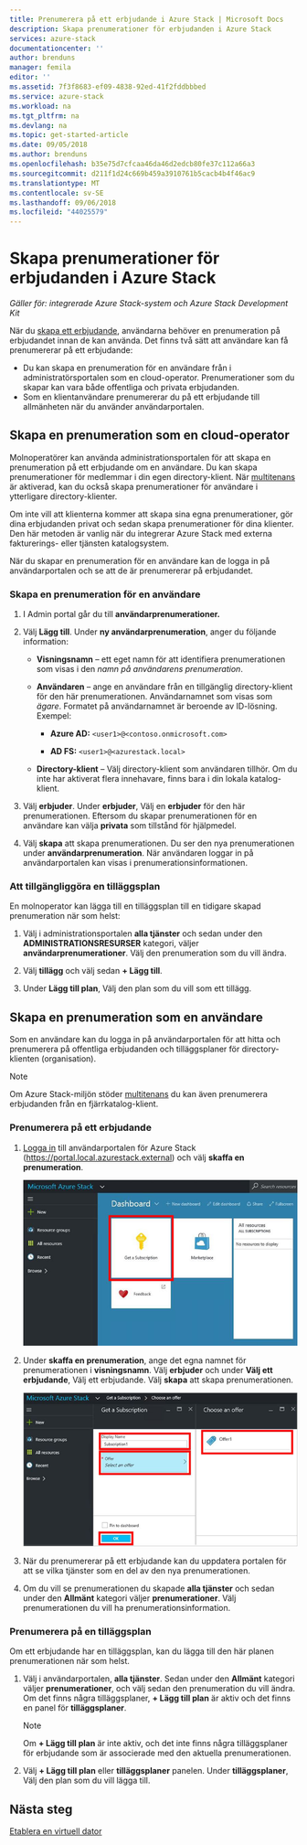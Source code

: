 ```yaml
---
title: Prenumerera på ett erbjudande i Azure Stack | Microsoft Docs
description: Skapa prenumerationer för erbjudanden i Azure Stack
services: azure-stack
documentationcenter: ''
author: brenduns
manager: femila
editor: ''
ms.assetid: 7f3f8683-ef09-4838-92ed-41f2fddbbbed
ms.service: azure-stack
ms.workload: na
ms.tgt_pltfrm: na
ms.devlang: na
ms.topic: get-started-article
ms.date: 09/05/2018
ms.author: brenduns
ms.openlocfilehash: b35e75d7cfcaa46da46d2edcb80fe37c112a66a3
ms.sourcegitcommit: d211f1d24c669b459a3910761b5cacb4b4f46ac9
ms.translationtype: MT
ms.contentlocale: sv-SE
ms.lasthandoff: 09/06/2018
ms.locfileid: "44025579"
---
```

# <a name="create-subscriptions-to-offers-in-azure-stack"></a>Skapa prenumerationer för erbjudanden i Azure Stack

*Gäller för: integrerade Azure Stack-system och Azure Stack Development Kit*

När du [skapa ett erbjudande](azure-stack-create-offer.md), användarna behöver en prenumeration på erbjudandet innan de kan använda. Det finns två sätt att användare kan få prenumererar på ett erbjudande:

- Du kan skapa en prenumeration för en användare från i administratörsportalen som en cloud-operator. Prenumerationer som du skapar kan vara både offentliga och privata erbjudanden.
- Som en klientanvändare prenumererar du på ett erbjudande till allmänheten när du använder användarportalen.  

## <a name="create-a-subscription-as-a-cloud-operator"></a>Skapa en prenumeration som en cloud-operator

Molnoperatörer kan använda administrationsportalen för att skapa en prenumeration på ett erbjudande om en användare.  Du kan skapa prenumerationer för medlemmar i din egen directory-klient.  När [multitenans](azure-stack-enable-multitenancy.md) är aktiverad, kan du också skapa prenumerationer för användare i ytterligare directory-klienter.

Om inte vill att klienterna kommer att skapa sina egna prenumerationer, gör dina erbjudanden privat och sedan skapa prenumerationer för dina klienter. Den här metoden är vanlig när du integrerar Azure Stack med externa fakturerings- eller tjänsten katalogsystem.

När du skapar en prenumeration för en användare kan de logga in på användarportalen och se att de är prenumererar på erbjudandet.  

### <a name="to-create-a-subscription-for-a-user"></a>Skapa en prenumeration för en användare

1. I Admin portal går du till **användarprenumerationer.**
2. Välj **Lägg till**. Under **ny användarprenumeration**, anger du följande information:  

   - **Visningsnamn** – ett eget namn för att identifiera prenumerationen som visas i den *namn på användarens prenumeration*.
   - **Användaren** – ange en användare från en tillgänglig directory-klient för den här prenumerationen. Användarnamnet som visas som *ägare*.  Formatet på användarnamnet är beroende av ID-lösning. Exempel:

     - **Azure AD:** `<user1>@<contoso.onmicrosoft.com>`

     - **AD FS:** `<user1>@<azurestack.local>` 

   - **Directory-klient** – Välj directory-klient som användaren tillhör. Om du inte har aktiverat flera innehavare, finns bara i din lokala katalog-klient.

3. Välj **erbjuder**. Under **erbjuder**, Välj en **erbjuder** för den här prenumerationen. Eftersom du skapar prenumerationen för en användare kan välja **privata** som tillstånd för hjälpmedel.

4. Välj **skapa** att skapa prenumerationen. Du ser den nya prenumerationen under **användarprenumeration**. När användaren loggar in på användarportalen kan visas i prenumerationsinformationen.

### <a name="to-make-an-add-on-plan-available"></a>Att tillgängliggöra en tilläggsplan

En molnoperator kan lägga till en tilläggsplan till en tidigare skapad prenumeration när som helst:

1. Välj i administrationsportalen **alla tjänster** och sedan under den **ADMINISTRATIONSRESURSER** kategori, väljer **användarprenumerationer**. Välj den prenumeration som du vill ändra.

2. Välj **tillägg** och välj sedan **+ Lägg till**.  

3. Under **Lägg till plan**, Välj den plan som du vill som ett tillägg.

## <a name="create-a-subscription-as-a-user"></a>Skapa en prenumeration som en användare

Som en användare kan du logga in på användarportalen för att hitta och prenumerera på offentliga erbjudanden och tilläggsplaner för directory-klienten (organisation).

>[!NOTE]
>Om Azure Stack-miljön stöder [multitenans](azure-stack-enable-multitenancy.md) du kan även prenumerera erbjudanden från en fjärrkatalog-klient.

### <a name="to-subscribe-to-an-offer"></a>Prenumerera på ett erbjudande

1. [Logga in](azure-stack-connect-azure-stack.md) till användarportalen för Azure Stack (https://portal.local.azurestack.external) och välj **skaffa en prenumeration**.

   ![Skaffa en prenumeration](media/azure-stack-subscribe-plan-provision-vm/image01.png)
  
2. Under **skaffa en prenumeration**, ange det egna namnet för prenumerationen i **visningsnamn**. Välj **erbjuder** och under **Välj ett erbjudande**, Välj ett erbjudande. Välj **skapa** att skapa prenumerationen.

   ![Skapa ett erbjudande](media/azure-stack-subscribe-plan-provision-vm/image02.png)
  
3. När du prenumererar på ett erbjudande kan du uppdatera portalen för att se vilka tjänster som en del av den nya prenumerationen.
4. Om du vill se prenumerationen du skapade **alla tjänster** och sedan under den **Allmänt** kategori väljer **prenumerationer**. Välj prenumerationen du vill ha prenumerationsinformation.  

### <a name="to-subscribe-to-an-add-on-plan"></a>Prenumerera på en tilläggsplan

Om ett erbjudande har en tilläggsplan, kan du lägga till den här planen prenumerationen när som helst.  

1. Välj i användarportalen, **alla tjänster**. Sedan under den **Allmänt** kategori väljer **prenumerationer**, och välj sedan den prenumeration du vill ändra. Om det finns några tilläggsplaner, **+ Lägg till plan** är aktiv och det finns en panel för **tilläggsplaner**.

   >[!NOTE]
   >Om **+ Lägg till plan** är inte aktiv, och det inte finns några tilläggsplaner för erbjudande som är associerade med den aktuella prenumerationen.

1. Välj **+ Lägg till plan** eller **tilläggsplaner** panelen. Under **tilläggsplaner**, Välj den plan som du vill lägga till.

## <a name="next-steps"></a>Nästa steg

[Etablera en virtuell dator](azure-stack-provision-vm.md)
